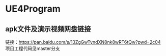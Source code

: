 # UE4Program
## apk文件及演示视频网盘链接
链接：https://pan.baidu.com/s/13ZgGwTyndXN8nk8wRT6tQw?pwd=2c04 
项目工程代码见master分支
